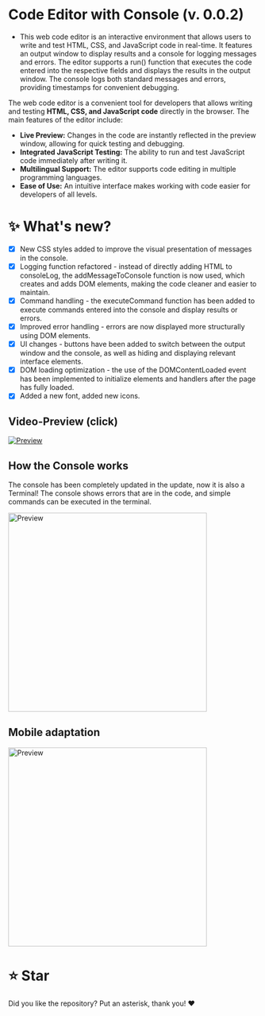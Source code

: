 # Code Editor with Console (v. 0.0.2)
* This web code editor is an interactive environment that allows users to write and test HTML, CSS, and JavaScript code in real-time. It features an output window to display results and a console for logging messages and errors. The editor supports a run() function that executes the code entered into the respective fields and displays the results in the output window. The console logs both standard messages and errors, providing timestamps for convenient debugging.
  
The web code editor is a convenient tool for developers that allows writing and testing **HTML, CSS, and JavaScript code** directly in the browser. The main features of the editor include:

- **Live Preview:** Changes in the code are instantly reflected in the preview window, allowing for quick testing and debugging.
- **Integrated JavaScript Testing:** The ability to run and test JavaScript code immediately after writing it.
- **Multilingual Support:** The editor supports code editing in multiple programming languages.
- **Ease of Use:** An intuitive interface makes working with code easier for developers of all levels.

# ✨ What's new?
- [x] New CSS styles added to improve the visual presentation of messages in the console.
- [x] Logging function refactored - instead of directly adding HTML to consoleLog, the addMessageToConsole function is now used, which creates and adds DOM elements, making the code cleaner and easier to maintain.
- [x] Command handling - the executeCommand function has been added to execute commands entered into the console and display results or errors.
- [x] Improved error handling - errors are now displayed more structurally using DOM elements.
- [x] UI changes - buttons have been added to switch between the output window and the console, as well as hiding and displaying relevant interface elements.
- [x] DOM loading optimization - the use of the DOMContentLoaded event has been implemented to initialize elements and handlers after the page has fully loaded.
- [x] Added a new font, added new icons.

## Video-Preview (click)

<a href="https://cdn.glitch.global/de93c334-a8c2-4333-808c-da266614e993/vvv.mp4?v=1718717832050" title="Preview"><img src="https://cdn.glitch.global/de93c334-a8c2-4333-808c-da266614e993/111?v=1718718740487" alt="Preview" /></a>

## How the Console works
The console has been completely updated in the update, now it is also a Terminal! The console shows errors that are in the code, and simple commands can be executed in the terminal.

<img src="https://cdn.glitch.global/de93c334-a8c2-4333-808c-da266614e993/9.jpg?v=1718718479501" alt="Preview" width="400px" height="auto">

## Mobile adaptation

<img src="https://cdn.glitch.global/de93c334-a8c2-4333-808c-da266614e993/12?v=1718718884257" alt="Preview" width="400px" height="auto">

# ⭐ Star
Did you like the repository? Put an asterisk, thank you! ❤️
